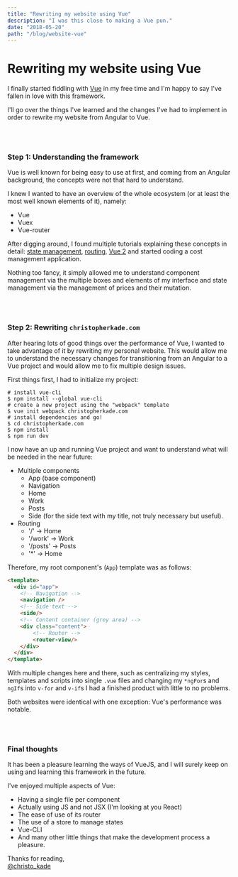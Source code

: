 ```yaml
---
title: "Rewriting my website using Vue"
description: "I was this close to making a Vue pun."
date: "2018-05-20"
path: "/blog/website-vue"
---
```


# Rewriting my website using Vue

I finally started fiddling with [Vue](https://vuejs.org/) in my free time and I'm happy to say I've fallen in love with this framework.

I'll go over the things I've learned and the changes I've had to implement in order to rewrite my website from Angular to Vue.

<br><br>

### Step 1: Understanding the framework

Vue is well known for being easy to use at first, and coming from an Angular background, the concepts were not that hard to understand.

I knew I wanted to have an overview of the whole ecosystem (or at least the most well known elements of it), namely:

- Vue
- Vuex
- Vue-router

After digging around, I found multiple tutorials explaining these concepts in detail: [state management](https://alligator.io/vuejs/intro-to-vuex/), [routing](https://scotch.io/tutorials/getting-started-with-vue-router), [Vue 2](https://medium.com/codingthesmartway-com-blog/vue-js-2-quickstart-tutorial-2017-246195cfbdd2) and started coding a cost management application.

Nothing too fancy, it simply allowed me to understand component management via the multiple boxes and elements of my interface and state management via the management of prices and their mutation.

<br><br>

### Step 2: Rewriting `christopherkade.com`

After hearing lots of good things over the performance of Vue, I wanted to take advantage of it by rewriting my personal website. This would allow me to understand the necessary changes for transitioning from an Angular to a Vue project and would allow me to fix multiple design issues.

First things first, I had to initialize my project:

```
# install vue-cli
$ npm install --global vue-cli
# create a new project using the "webpack" template
$ vue init webpack christopherkade.com
# install dependencies and go!
$ cd christopherkade.com
$ npm install
$ npm run dev
```

I now have an up and running Vue project and want to understand what will be needed in the near future:

- Multiple components
  - App (base component)
  - Navigation
  - Home
  - Work
  - Posts
  - Side (for the side text with my title, not truly necessary but useful).
- Routing
  - '/' &rarr; Home
  - '/work' &rarr; Work
  - '/posts' &rarr; Posts
  - '\*' &rarr; Home

Therefore, my root component's (`App`) template was as follows:

```html
<template>
  <div id="app">
    <!-- Navigation -->
    <navigation />
    <!-- Side text -->
    <side/>
    <!-- Content container (grey area) -->
    <div class="content">
        <!-- Router -->
        <router-view/>
    </div>
  </div>
</template>
```

With multiple changes here and there, such as centralizing my styles, templates and scripts into single `.vue` files and changing my `*ngFor`s and `ngIf`s into `v-for` and `v-if`s I had a finished product with little to no problems.

Both websites were identical with one exception: Vue's performance was notable.

<br><br>

### Final thoughts

It has been a pleasure learning the ways of VueJS, and I will surely keep on using and learning this framework in the future.

I've enjoyed multiple aspects of Vue:

- Having a single file per component
- Actually using JS and not JSX (I'm looking at you React)
- The ease of use of its router
- The use of a store to manage states
- Vue-CLI
- And many other little things that make the development process a pleasure.

Thanks for reading,  
[@christo_kade](https://twitter.com/christo_kade)
